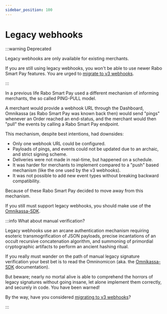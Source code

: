 ```yaml
---
sidebar_position: 100
---
```


# Legacy webhooks

:::warning Deprecated

Legacy webhooks are only available for existing merchants.

If you are still using legacy webhooks, you won't be able to use newer Rabo Smart Pay features. You are urged to
[migrate to v3 webhooks](./migrating-to-v3-webhooks.md).

:::

In a previous life Rabo Smart Pay used a different mechanism of informing merchants, the so called PING-PULL model.

A merchant would provide a webhook URL through the Dashboard, Omnikassa (as Rabo Smart Pay was known back then) would
send "pings" whenever an Order reached an end-status, and the merchant would then "pull" the events by calling a Rabo
Smart Pay endpoint.

This mechanism, despite best intentions, had downsides:
- Only one webhook URL could be configured.
- Payloads of pings, and events could not be updated due to an archaic, and strict signing scheme.
- Deliveries were not made in real-time, but happened on a schedule.
- It was harder for merchants to implement compared to a "push" based mechanism (like the one used by the v3 webhooks).
- It was not possible to add new event types without breaking backward compatibility.

Because of these Rabo Smart Pay decided to move away from this mechanism.

If you still must support legacy webhooks, you should make use of the
[Omnikassa-SDK](https://github.com/rabobank-nederland/omnikassa-sdk-doc).

:::info What about manual verification?

Legacy webhooks use an arcane authentication mechanism requiring esoteric transmogrification of JSON payloads, precise
incantations of an occult recursive concatenation algorithm, and summoning of primordial cryptographic artifacts
to perform an ancient hashing ritual.

If you really must wander on the path of manual legacy signature verification your best bet is to read the Omninomicon
(aka. the [Omnikassa-SDK](https://github.com/rabobank-nederland/omnikassa-sdk-doc) documentation).

But beware; nearly no mortal alive is able to comprehend the horrors of legacy signatures without going insane, let
alone implement them correctly, and securely in code. You have been warned!

By the way, have you considered [migrating to v3 webhooks](./migrating-to-v3-webhooks.md)?

:::
